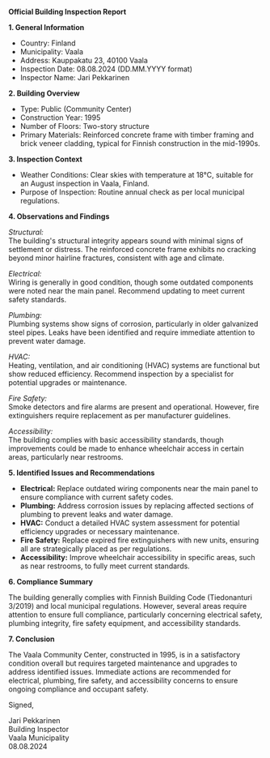 **Official Building Inspection Report**

**1. General Information**

- Country: Finland
- Municipality: Vaala
- Address: Kauppakatu 23, 40100 Vaala
- Inspection Date: 08.08.2024 (DD.MM.YYYY format)
- Inspector Name: Jari Pekkarinen

**2. Building Overview**

- Type: Public (Community Center)
- Construction Year: 1995
- Number of Floors: Two-story structure
- Primary Materials: Reinforced concrete frame with timber framing and brick veneer cladding, typical for Finnish construction in the mid-1990s.

**3. Inspection Context**

- Weather Conditions: Clear skies with temperature at 18°C, suitable for an August inspection in Vaala, Finland.
- Purpose of Inspection: Routine annual check as per local municipal regulations.

**4. Observations and Findings**

*Structural:*  
The building's structural integrity appears sound with minimal signs of settlement or distress. The reinforced concrete frame exhibits no cracking beyond minor hairline fractures, consistent with age and climate.

*Electrical:*  
Wiring is generally in good condition, though some outdated components were noted near the main panel. Recommend updating to meet current safety standards.

*Plumbing:*  
Plumbing systems show signs of corrosion, particularly in older galvanized steel pipes. Leaks have been identified and require immediate attention to prevent water damage.

*HVAC:*  
Heating, ventilation, and air conditioning (HVAC) systems are functional but show reduced efficiency. Recommend inspection by a specialist for potential upgrades or maintenance.

*Fire Safety:*  
Smoke detectors and fire alarms are present and operational. However, fire extinguishers require replacement as per manufacturer guidelines.

*Accessibility:*  
The building complies with basic accessibility standards, though improvements could be made to enhance wheelchair access in certain areas, particularly near restrooms.

**5. Identified Issues and Recommendations**

- **Electrical:** Replace outdated wiring components near the main panel to ensure compliance with current safety codes.
- **Plumbing:** Address corrosion issues by replacing affected sections of plumbing to prevent leaks and water damage.
- **HVAC:** Conduct a detailed HVAC system assessment for potential efficiency upgrades or necessary maintenance.
- **Fire Safety:** Replace expired fire extinguishers with new units, ensuring all are strategically placed as per regulations.
- **Accessibility:** Improve wheelchair accessibility in specific areas, such as near restrooms, to fully meet current standards.

**6. Compliance Summary**

The building generally complies with Finnish Building Code (Tiedonanturi 3/2019) and local municipal regulations. However, several areas require attention to ensure full compliance, particularly concerning electrical safety, plumbing integrity, fire safety equipment, and accessibility standards.

**7. Conclusion**

The Vaala Community Center, constructed in 1995, is in a satisfactory condition overall but requires targeted maintenance and upgrades to address identified issues. Immediate actions are recommended for electrical, plumbing, fire safety, and accessibility concerns to ensure ongoing compliance and occupant safety. 

Signed,

Jari Pekkarinen  
Building Inspector  
Vaala Municipality  
08.08.2024
